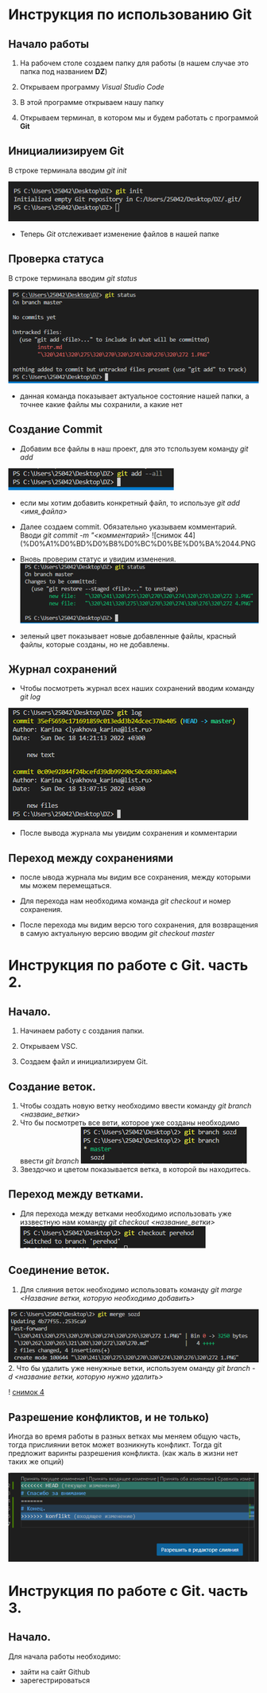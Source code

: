 # Инструкция по использованию Git
## Начало работы
1. На рабочем столе создаем папку для работы (в нашем случае это папка под названием **DZ**)

2. Открываем программу *Visual Studio Code*

3. В этой программе открываем нашу папку

4. Открываем терминал, в котором мы и будем работать с программой **Git**

## Инициалиизируем Git
В строке терминала вводим *git init*

![снимок 11](%D0%A1%D0%BD%D0%B8%D0%BC%D0%BE%D0%BA%2011.PNG)

* Теперь *Git* отслеживает изменение файлов в нашей папке
## Проверка статуса
В строке терминала вводим *git status*

![снимок 22](%D0%A1%D0%BD%D0%B8%D0%BC%D0%BE%D0%BA%2022.PNG)

* данная команда показывает актуальное состояние нашей папки, а точнее какие файлы мы сохранили, а какие нет

## Создание Commit

* Добавим все файлы в наш проект, для это тспользуем команду *git add*

![снимок 33](%D0%A1%D0%BD%D0%B8%D0%BC%D0%BE%D0%BA%2033.PNG)

* если мы хотим добавить конкретный файл, то используе *git add <имя_файла>*

* Далее создаем commit. Обязательно указываем комментарий. Вводи *git commit -m "<комментарий>*
![снимок 44](%D0%A1%D0%BD%D0%B8%D0%BC%D0%BE%D0%BA%2044.PNG
* Вновь проверим статус и увидим изменения.
![снимок 55](%D0%A1%D0%BD%D0%B8%D0%BC%D0%BE%D0%BA%2055.PNG)
* зеленый цвет показывает новые добавленные файлы, красный файлы, которые созданы, но не добавлены.

## Журнал сохранений

* Чтобы посмотреть журнал всех наших сохранений вводим команду *git log*

![снимок 66](%D0%A1%D0%BD%D0%B8%D0%BC%D0%BE%D0%BA%2066.PNG)

* После вывода журнала мы увидим сохранения и комментарии

## Переход между сохранениями
* после ывода журнала мы видим все сохранения, между которыми мы можем перемещаться.
* Для перехода нам необходима команда *git checkout* и номер сохранения.

* После перехода мы видим версю того сохранения, для возвращения в самую актуальную версию вводим *git checkout master*
# Инструкция по работе с Git. часть 2.
## Начало.
1. Начинаем работу с создания папки.

2. Открываем VSC.

3. Создаем файл и инициализируем Git.

## Создание веток.

1. Чтобы создать новую ветку необходимо ввести команду *git branch <назваие_ветки>*
2. Что бы посмотреть все вети, которое уже созданы необходимо ввести *git branch*
![снимок 1](%D0%A1%D0%BD%D0%B8%D0%BC%D0%BE%D0%BA%201.PNG)
3. Звездочко и цветом показывается ветка, в которой вы находитесь.
## Переход между ветками.

* Для перехода между ветками необходимо использовать уже иззвестную нам команду *git checkout <название_ветки>*
![снимок 2](%D0%A1%D0%BD%D0%B8%D0%BC%D0%BE%D0%BA%202.PNG)

## Соединение веток.
1. Для слияния веток необходимо использовать команду *git marge <Название ветки, которую необходимо добавить>*

![снимок 3](%D0%A1%D0%BD%D0%B8%D0%BC%D0%BE%D0%BA%203.PNG)
2. Что бы удалить уже ненужные ветки, используем оманду *git branch -d <название ветки, которую нужно удалить>*

! [снимок 4](%D0%A1%D0%BD%D0%B8%D0%BC%D0%BE%D0%BA%204.PNG)

## Разрешение конфликтов, и не только)

Иногда во время работы в разных ветках мы меняем общую часть, тогда прислиянии веток может возникнуть конфликт. Тогда git предложит варинты разрешения конфликта. (как жаль в жизни нет таких же опций)

![снимок 5](%D0%A1%D0%BD%D0%B8%D0%BC%D0%BE%D0%BA%205.PNG)

# Инструкция по работе с Git. часть 3.
## Начало.
Для начала работы необходимо:
* зайти на сайт Github
* зарегестрироваться